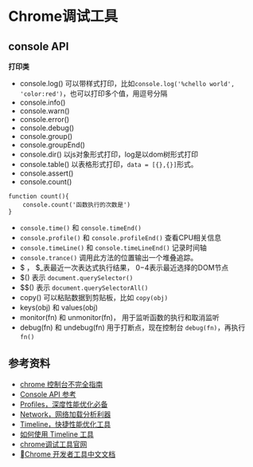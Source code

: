 # Chrome调试工具

## console API

**打印类**

- console.log()  可以带样式打印，比如`console.log('%chello world', 'color:red')`，也可以打印多个值，用逗号分隔
- console.info() 
- console.warn() 
- console.error() 
- console.debug()
- console.group() 
- console.groupEnd() 
- console.dir() 以js对象形式打印，log是以dom树形式打印
- console.table()  以表格形式打印，`data = [{},{}]`形式。
- console.assert()
- console.count()

```
function count(){
    console.count('函数执行的次数是')
}
```
- `console.time()` 和 `console.timeEnd()`
- `console.profile()` 和 `console.profileEnd()` 查看CPU相关信息
- `console.timeLine()` 和 `console.timeLineEnd()` 记录时间轴
- `console.trance()` 调用此方法的位置输出一个堆叠追踪。
- $ ， $_表最近一次表达式执行结果， $0-$4表示最近选择的DOM节点
- $() 表示 `document.querySelector()`
- $$() 表示 `document.querySelectorAll()`
- copy() 可以粘贴数据到剪贴板，比如 `copy(obj)`
- keys(obj) 和 values(obj)
- monitor(fn) 和 unmonitor(fn)， 用于监听函数的执行和取消监听
- debug(fn) 和 undebug(fn)  用于打断点，现在控制台 `debug(fn)`，再执行 `fn()`


















































## 参考资料
- [chrome 控制台不完全指南](http://www.cnblogs.com/Wayou/p/chrome-console-tips-and-tricks.html)
- [Console API 参考](https://developers.google.com/web/tools/chrome-devtools/console/console-reference?utm_source=dcc&utm_medium=redirect&utm_campaign=2016q3#consolelogobject-object)
- [Profiles，深度性能优化必备](https://www.jianshu.com/p/504bde348956)
- [Network，网络加载分析利器](https://www.jianshu.com/p/471950517b07)
- [Timeline，快捷性能优化工具](https://www.jianshu.com/p/b8cdcd9bfad8)
- [如何使用 Timeline 工具](https://developers.google.com/web/tools/chrome-devtools/evaluate-performance/timeline-tool)
- [chrome调试工具官网](https://developer.chrome.com/devtools)
- [Chrome 开发者工具中文文档](http://www.css88.com/doc/chrome-devtools/)
